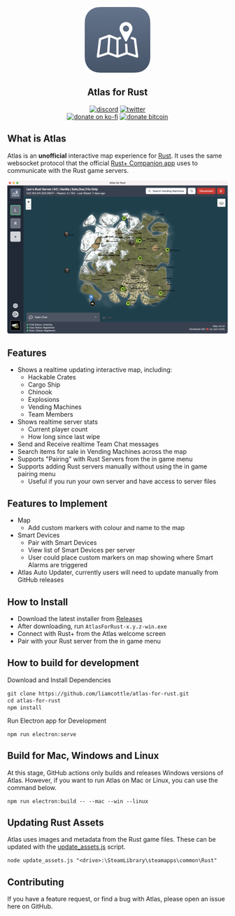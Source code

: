 <p align="center">
<a href="https://github.com/liamcottle/atlas-for-rust"><img src="./public/icon_rounded.png" width="150"></a>
</p>

<h2 align="center">Atlas for Rust</h2>

<p align="center">
<a href="https://discord.gg/APQSQZNV7t"><img src="https://img.shields.io/badge/Discord-Liam%20Cottle's%20Discord-%237289DA?style=flat&logo=discord" alt="discord"/></a>
<a href="https://twitter.com/liamcottle"><img src="https://img.shields.io/badge/Twitter-@liamcottle-%231DA1F2?style=flat&logo=twitter" alt="twitter"/></a>
<br/>
<a href="https://ko-fi.com/liamcottle"><img src="https://img.shields.io/badge/Donate%20a%20Coffee-liamcottle-yellow?style=flat&logo=buy-me-a-coffee" alt="donate on ko-fi"/></a>
<a href="./donate.md"><img src="https://img.shields.io/badge/Donate%20Bitcoin-3FPBfiEwioWHFix3kZqe5bdU9F5o8mG8dh-%23FF9900?style=flat&logo=bitcoin" alt="donate bitcoin"/></a>
</p>

## What is Atlas

Atlas is an **unofficial** interactive map experience for [Rust](https://rust.facepunch.com/). It uses the same websocket protocol that the official [Rust+ Companion app](https://rust.facepunch.com/companion) uses to communicate with the Rust game servers.

<img src="./docs/map.png">

## Features

- Shows a realtime updating interactive map, including:
    - Hackable Crates
    - Cargo Ship
    - Chinook
    - Explosions
    - Vending Machines
    - Team Members
- Shows realtime server stats
    - Current player count
    - How long since last wipe
- Send and Receive realtime Team Chat messages
- Search items for sale in Vending Machines across the map
- Supports "Pairing" with Rust Servers from the in game menu
- Supports adding Rust servers manually without using the in game pairing menu
    - Useful if you run your own server and have access to server files

## Features to Implement

- Map
    - Add custom markers with colour and name to the map
- Smart Devices
    - Pair with Smart Devices
    - View list of Smart Devices per server
    - User could place custom markers on map showing where Smart Alarms are triggered
- Atlas Auto Updater, currently users will need to update manually from GitHub releases

## How to Install

- Download the latest installer from [Releases](https://github.com/liamcottle/atlas-for-rust/releases)
- After downloading, run `AtlasForRust-x.y.z-win.exe`
- Connect with Rust+ from the Atlas welcome screen
- Pair with your Rust server from the in game menu

## How to build for development

Download and Install Dependencies

```
git clone https://github.com/liamcottle/atlas-for-rust.git
cd atlas-for-rust
npm install
```

Run Electron app for Development

```
npm run electron:serve
```

## Build for Mac, Windows and Linux

At this stage, GitHub actions only builds and releases Windows versions of Atlas. However, if you want to run Atlas on Mac or Linux, you can use the command below.

```
npm run electron:build -- --mac --win --linux
```

## Updating Rust Assets

Atlas uses images and metadata from the Rust game files. These can be updated with the [update_assets.js](./update_assets.js) script.

```shell
node update_assets.js "<drive>:\SteamLibrary\steamapps\common\Rust"
```

## Contributing

If you have a feature request, or find a bug with Atlas, please open an issue here on GitHub.
